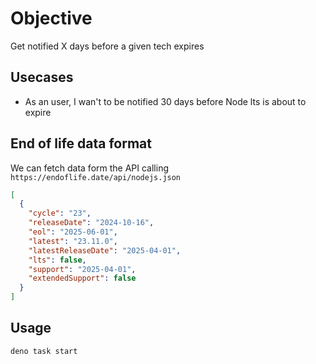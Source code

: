 # Objective

Get notified X days before a given tech expires

## Usecases
- As an user, I wan't to be notified 30 days before Node lts
 is about to expire

## End of life data format

We can fetch data form the API calling `https://endoflife.date/api/nodejs.json`

```json
[
  {
    "cycle": "23",
    "releaseDate": "2024-10-16",
    "eol": "2025-06-01",
    "latest": "23.11.0",
    "latestReleaseDate": "2025-04-01",
    "lts": false,
    "support": "2025-04-01",
    "extendedSupport": false
  }
]
```

## Usage

```sh
deno task start
```
